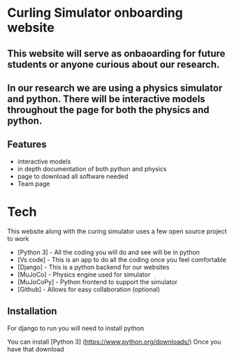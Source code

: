 # Curling Simulator onboarding website
## This website will serve as onbaoarding for future students or anyone curious about our research.
## In our research we are using a physics simulator and python. There will be interactive models throughout the page for both the physics and python.

## Features
- interactive models
- in depth documentation of both python and physics 
- page to download all software needed 
- Team page

# Tech
This website along with the curing simulator uses a few open source project to work
- [Python 3] - All the coding you will do and see will be in python
- [Vs code] - This is an app to do all the coding once you feel comfortable
- [Django] - This is a python backend for our websites
- [MuJoCo] - Physics engine used for simulator
- [MuJoCoPy] - Python frontend to support the simulator
- [Github] - Allows for easy collaboration (optional)

## Installation
For django to run you will need to install python

You can install [Python 3] (https://www.python.org/downloads/)
Once you have that download 
